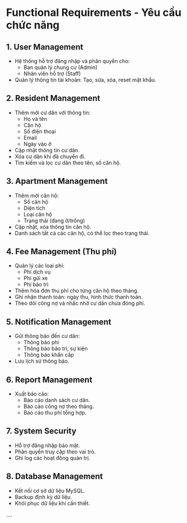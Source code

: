 # Functional Requirements - Yêu cầu chức năng 

## 1. User Management
- Hệ thống hỗ trợ đăng nhập và phân quyền cho:
  - Ban quản lý chung cư (Admin)
  - Nhân viên hỗ trợ (Staff)
- Quản lý thông tin tài khoản: Tạo, sửa, xóa, reset mật khẩu.

## 2. Resident Management
- Thêm mới cư dân với thông tin:
  - Họ và tên
  - Căn hộ
  - Số điện thoại
  - Email
  - Ngày vào ở
- Cập nhật thông tin cư dân.
- Xóa cư dân khi đã chuyển đi.
- Tìm kiếm và lọc cư dân theo tên, số căn hộ.

## 3. Apartment Management
- Thêm mới căn hộ:
  - Số căn hộ
  - Diện tích
  - Loại căn hộ
  - Trạng thái (đang ở/trống)
- Cập nhật, xóa thông tin căn hộ.
- Danh sách tất cả các căn hộ, có thể lọc theo trạng thái.

## 4. Fee Management (Thu phí)
- Quản lý các loại phí:
  - Phí dịch vụ
  - Phí gửi xe
  - Phí bảo trì
- Thêm hóa đơn thu phí cho từng căn hộ theo tháng.
- Ghi nhận thanh toán: ngày thu, hình thức thanh toán.
- Theo dõi công nợ và nhắc nhở cư dân chưa đóng phí.

## 5. Notification Management
- Gửi thông báo đến cư dân:
  - Thông báo phí
  - Thông báo bảo trì, sự kiện
  - Thông báo khẩn cấp
- Lưu lịch sử thông báo.

## 6. Report Management
- Xuất báo cáo:
  - Báo cáo danh sách cư dân.
  - Báo cáo công nợ theo tháng.
  - Báo cáo thu phí tổng hợp.

## 7. System Security
- Hỗ trợ đăng nhập bảo mật.
- Phân quyền truy cập theo vai trò.
- Ghi log các hoạt động quản trị.

## 8. Database Management
- Kết nối cơ sở dữ liệu MySQL.
- Backup định kỳ dữ liệu.
- Khôi phục dữ liệu khi cần thiết.

....